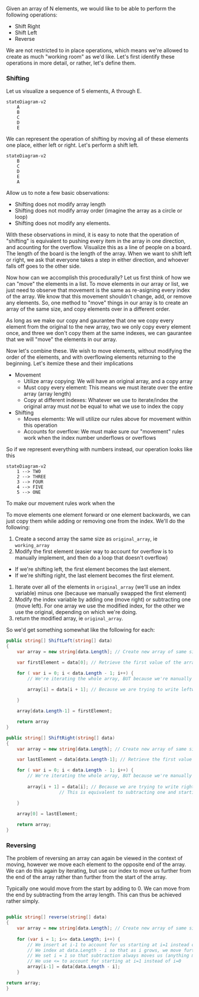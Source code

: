 Given an array of N elements, we would like to be able to perform the following operations:
 - Shift Right
 - Shift Left 
 - Reverse


We are not restricted to in place operations, which means we're allowed to create as much "working room" as we'd like. Let's first identify these operations in more detail, or rather, let's define them. 

### Shifting 

Let us visualize a sequence of 5 elements, A through E. 

```mermaid
stateDiagram-v2
    A
    B
    C
    D
    E
```

We can represent the operation of shifting by moving all of these elements one place, either left or right. Let's perform a shift left. 

```mermaid
stateDiagram-v2
    B
    C
    D
    E
    A
```

Allow us to note a few basic observations:
- Shifting does not modify array length
- Shifting does not modify array order (imagine the array as a circle or loop)
- Shifting does not modify any elements. 

With these observations in mind, it is easy to note that the operation of "shifting" is equivalent to pushing every item in the array in one direction, and acounting for the overflow. Visualize this as a line of people on a board. The length of the board is the length of the array. When we want to shift left or right, we ask that everyone takes a step in either direction, and whoever falls off goes to the other side. 

Now how can we accomplish this procedurally? Let us first think of how we can "move" the elements in a list. To move elements in our array or list, we just need to observe that movement is the same as re-asigning every index of the array. We know that this movement shouldn't change, add, or remove any elements. So, one method to "move" things in our array is to create an array of the same size, and copy elements over in a different order. 

As long as we make our copy and gaurantee that one we copy every element from the original to the new array, two we only copy every element once, and three we don't copy them at the same indexes, we can gaurantee that we will "move" the elements in our array. 

Now let's combine these. We wish to move elements, without modifying the order of the elements, and with overflowing elements returning to the beginning. Let's itemize these and their implications
- Movement 
  - Utilize array copying: We will have an original array, and a copy array
  - Must copy every element: This means we must iterate over the entire array (array length)
  - Copy at different indexes: Whatever we use to iterate/index the original array must *not* be equal to what we use to index the copy
- Shifting 
  - Moves elements: We will utilize our rules above for movement within this operation
  - Accounts for overflow: We must make sure our "movement" rules work when the index number underflows or overflows

So if we represent everything with numbers instead, our operation looks like this 

```mermaid
stateDiagram-v2
    1 --> TWO
    2 --> THREE
    3 --> FOUR
    4 --> FIVE
    5 --> ONE
```


To make our movement rules work when the 

To move elements one element forward or one element backwards, we can just copy them while adding or removing one from the index. We'll do the following: 
1. Create a second array the same size as `original_array`, ie `working_array`
1. Modify the first element (easier way to account for overflow is to manually implement, and then do a loop that doesn't overflow)
 - If we're shifting left, the first element becomes the last element.
 - If we're shifting right, the last element becomes the first element. 
1. Iterate over all of the elements in `original_array` (we'll use an index variable) minus one (because we manually swapped the first element)
1. Modify the index variable by adding one (move right) or subtracting one (move left). For one array we use the modified index, for the other we use the original, depending on which we're doing. 
1. return the modified array, ie `original_array`. 


So we'd get something somewhat like the following for each: 

```C#
public string[] ShiftLeft(string[] data) 
{
    var array = new string[data.Length]; // Create new array of same size as original 

    var firstElement = data[0]; // Retrieve the first value of the array 

    for ( var i = 0; i < data.Length - 1; i++) {
        // We're iterating the whole array, BUT because we're manually handling the first element we remove an iteration from the loop
        
        array[i] = data[i + 1]; // Because we are trying to write leftward, we want to start at 0. Thus we'll modify the index to the original 

    }

    array[data.Length-1] = firstElement;

    return array
}
```

```C#
public string[] ShiftRight(string[] data) 
{
    var array = new string[data.Length]; // Create new array of same size as original 

    var lastElement = data[data.Length-1]; // Retrieve the first value of the array 

    for ( var i = 0; i < data.Length - 1; i++) {
        // We're iterating the whole array, BUT because we're manually handling the first element we remove an iteration from the loop
        
        array[i + 1] = data[i]; // Because we are trying to write rightward we want to start at one greater than the first index (0) so we modify the index of array.
                    // This is equivalent to subtracting one and starting as i=1, or subtracting 1 and accounting for overflow. 

    }
 
    array[0] = lastElement;

    return array;
}
```


### Reversing 

The problem of reversing an array can again be viewed in the context of moving, however we move each element to the opposite end of the array. We can do this again by iterating, but use our index to move us further from the end of the array rather than further from the start of the array. 

Typically one would move from the start by adding to 0. We can move from the end by subtracting from the array length. This can thus be achieved rather simply. 

```C#

public string[] reverse(string[] data)
{
    var array = new string[data.Length]; // Create new array of same size as original 
    
    for (var i = 1; i<= data.Length; i++) {
        // We insert at i-1 to account for us starting at i=1 instead of i=0
        // We index at data.Length - i so that as i grows, we move further from it leftward (towards 0, the array start)
        // We set i = 1 so that subtraction always moves us (anything minus 0 is that thing, additive identity)
        // We use <= to account for starting at i=1 instead of i=0
        array[i-1] = data[data.Length - i];
    }

return array;
}

```
